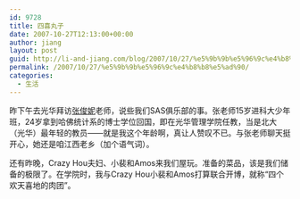 ```yaml
---
id: 9728
title: 四喜丸子
date: 2007-10-27T12:13:00+00:00
author: jiang
layout: post
guid: http://li-and-jiang.com/blog/2007/10/27/%e5%9b%9b%e5%96%9c%e4%b8%b8%e5%ad%90/
permalink: /2007/10/27/%e5%9b%9b%e5%96%9c%e4%b8%b8%e5%ad%90/
categories:
  - 生活
---
```

昨下午去光华拜访[张俊妮](http://www.gsm.pku.edu.cn/viewfaculty.asp?tid=81)老师，说些我们SAS俱乐部的事。张老师15岁进科大少年班，24岁拿到哈佛统计系的博士学位回国，即在光华管理学院任教，当是北大（光华）最年轻的教员——就是我这个年龄啊，真让人赞叹不已。与张老师聊天挺开心，她还是咱江西老乡（加个语气词）。 

还有昨晚，Crazy Hou夫妇、小裴和Amos来我们屋玩。准备的菜品，该是我们储备的极限了。在学院时，我与Crazy Hou小裴和Amos打算联合开博，就称“四个欢天喜地的肉团”。
